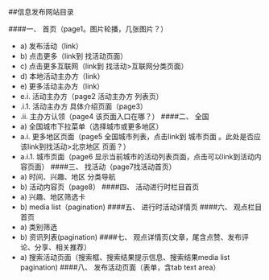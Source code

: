 ##信息发布网站目录

####一、 首页（page1。图片轮播，几张图片？）
* a) 发布活动（link）
* b) 点击更多（link到 找活动页面）
* c) 点击更多互联网（link到 找活动>互联网分类页面）
* d) 本地活动主办方（link）
* e) 更多活动主办方（link）
 * e.i. 活动主办方（page2 活动主办方 列表页）
 * .i.1. 活动主办方 具体介绍页面（page3）
* .ii. 主办方认领（page4  该页面入口在哪？）
####二、 全国 
* a) 全国城市下拉菜单（选择城市或更多地区）
 * a.i. 更多地区页面（page5 全国城市列表，点击link到 城市页面 。此处是否应该link到找活动>北京地区 页面？）  
 * a.i.1. 城市页面（page6 显示当前城市的活动列表页面，点击可以link到活动内容页面）
####三、 找活动（page7找活动首页）
* a) 时间、兴趣、地区 分类导航
* b) 活动内容页（page8）
####四、 活动进行时栏目首页
* a) 兴趣、地区筛选卡
* b) media list（pagination)
####五、   进行时活动详情页
####六、 观点栏目首页
* a) 类别筛选
* b) 资讯列表(pagination)
####七、   观点详情页(文章，尾含点赞、发布评论、分享、相关推荐）
* a) 搜索活动页面（搜索框、搜索结果提示信息、搜索结果media list pagination)
####八、 发布活动页面（表单，含tab text area）
